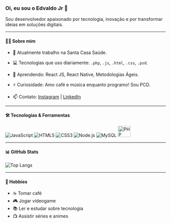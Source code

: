 ### Oi, eu sou o Edvaldo Jr 👋

Sou desenvolvedor apaixonado por tecnologia, inovação e por transformar ideias em soluções digitais.

---

#### 👨‍💻 Sobre mim

- 🏢 Atualmente trabalho na Santa Casa Saúde.
- 💻 Tecnologias que uso diariamente: `.php`, `.js`, `.html`, `.css`, `.psd`.
- 🚀 Aprendendo: React JS, React Native, Metodologias Ágeis.
- ⚡ Curiosidade: Amo café e música enquanto programo! Sou PCD. 

- 📫 Contato: [Instagram](https://instagram.com/edonejunior) | [LinkedIn](https://www.linkedin.com/in/edonejunior)

---

#### 🛠️ Tecnologias & Ferramentas

![JavaScript](https://cdn.jsdelivr.net/gh/devicons/devicon/icons/javascript/javascript-original.svg)
![HTML5](https://cdn.jsdelivr.net/gh/devicons/devicon/icons/html5/html5-original-wordmark.svg)
![CSS3](https://cdn.jsdelivr.net/gh/devicons/devicon/icons/css3/css3-original-wordmark.svg)
![Node.js](https://cdn.jsdelivr.net/gh/devicons/devicon/icons/nodejs/nodejs-original.svg)
![MySQL](https://cdn.jsdelivr.net/gh/devicons/devicon/icons/mysql/mysql-original.svg)
<img src="https://img.icons8.com/offices/30/000000/php-logo.png" height="35" width="40" alt="PHP"/>

---

#### 📊 GitHub Stats

![Top Langs](https://github-readme-stats.vercel.app/api/top-langs/?username=edonejunior&layout=compact&title_color=007bff&text_color=e7e7e7&icon_color=007bff&bg_color=171c28)

---

#### 🎵 Hobbies

- ☕ Tomar café
- 🎮 Jogar videogame
- 📚 Ler e estudar sobre tecnologia
- 📺 Assistir séries e animes

<!--
**edonejunior/edonejunior** é um repositório ✨ _especial_ ✨ porque seu `README.md` (este arquivo) aparece no seu perfil do GitHub.

Aqui vão algumas ideias para você usar:

- 🔭 Atualmente estou trabalhando em ...
- 🌱 Atualmente estou aprendendo ...
- 👯 Procuro colaborar em ...
- 🤔 Procuro ajuda com ...
- 💬 Pergunte-me sobre ...
- 📫 Como me encontrar: ...
- 😄 Pronomes: ...
- ⚡ Curiosidade: ...
-->
